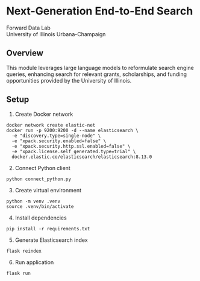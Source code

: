 # Next-Generation End-to-End Search
Forward Data Lab <br/>
University of Illinois Urbana-Champaign

## Overview
This module leverages large language models to reformulate search engine queries, enhancing search for relevant grants, scholarships, and funding opportunities provided by the University of Illinois.

## Setup

1. Create Docker network

```
docker network create elastic-net
docker run -p 9200:9200 -d --name elasticsearch \
  -e "discovery.type=single-node" \
  -e "xpack.security.enabled=false" \
  -e "xpack.security.http.ssl.enabled=false" \
  -e "xpack.license.self_generated.type=trial" \
  docker.elastic.co/elasticsearch/elasticsearch:8.13.0
```

2. Connect Python client

```
python connect_python.py
```

3. Create virtual environment

```
python -m venv .venv
source .venv/bin/activate
```

4. Install dependencies

```
pip install -r requirements.txt
```

5. Generate Elasticsearch index

```
flask reindex
```

6. Run application

```
flask run
```
